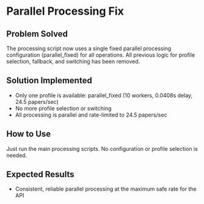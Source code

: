 # Parallel Processing Fix

## Problem Solved

The processing script now uses a single fixed parallel processing configuration (parallel_fixed) for all operations. All previous logic for profile selection, fallback, and switching has been removed.

## Solution Implemented

- Only one profile is available: parallel_fixed (10 workers, 0.0408s delay, 24.5 papers/sec)
- No more profile selection or switching
- All processing is parallel and rate-limited to 24.5 papers/sec

## How to Use

Just run the main processing scripts. No configuration or profile selection is needed.

## Expected Results

- Consistent, reliable parallel processing at the maximum safe rate for the API 